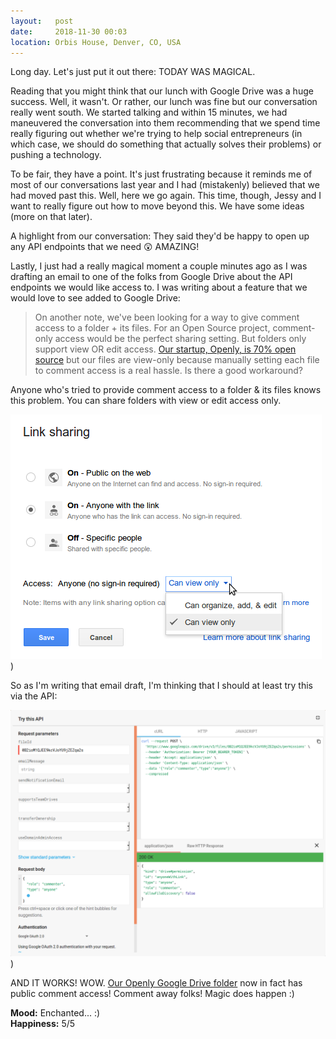 ```yaml
---
layout:   post
date:     2018-11-30 00:03
location: Orbis House, Denver, CO, USA
---
```


Long day. Let's just put it out there: TODAY WAS MAGICAL.

Reading that you might think that our lunch with Google Drive was a huge success.
Well, it wasn't. Or rather, our lunch was fine but our conversation really went
south. We started talking and within 15 minutes, we had maneuvered the
conversation into them recommending that we spend time really figuring out
whether we're trying to help social entrepreneurs (in which case, we should do
something that actually solves their problems) or pushing a technology.

To be fair, they have a point. It's just frustrating because it reminds me of
most of our conversations last year and I had (mistakenly) believed that we had
moved past this. Well, here we go again. This time, though, Jessy and I want to
really figure out how to move beyond this. We have some ideas (more on that
later).

A highlight from our conversation: They said they'd be happy to open up any API
endpoints that we need &#x1F632; AMAZING!

Lastly, I just had a really magical moment a couple minutes ago as I was
drafting an email to one of the folks from Google Drive about the API endpoints
we would like access to. I was writing about a feature that we would love to see
added to Google Drive:

> On another note, we've been looking for a way to give comment access to a
folder + its files. For an Open Source project, comment-only access would be the
perfect sharing setting. But folders only support view OR edit access.
> [Our startup, Openly, is 70% open source](https://drive.google.com/drive/folders/0B2ioM1QJEE9kcVJoYU9jZEZqa2s)
but our files are view-only because manually setting each file to comment access
is a real hassle. Is there a good workaround?

Anyone who's tried to provide comment access to a folder & its files knows this
problem. You can share folders with view or edit access only.

![Sharing a folder via Drive UI](/images/openly/2018-11-30_folder-sharing.png)
)

So as I'm writing that email draft, I'm thinking that I should at least try this
via the API:

![Providing folder comment access via API](/images/openly/2018-11-30_drive-api.png)
)

AND IT WORKS! WOW. [Our Openly Google Drive folder](https://drive.google.com/drive/folders/0B2ioM1QJEE9kcVJoYU9jZEZqa2s) now in fact has public comment access! Comment away folks! Magic does happen :)


**Mood:** Enchanted... :)  
**Happiness:** 5/5
